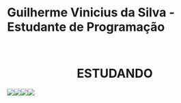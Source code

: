 <link rel="stylesheet" href="https://cdn.jsdelivr.net/gh/devicons/devicon@v2.15.1/devicon.min.css">
<h1>Guilherme Vinicius da Silva - Estudante de Programação</h1>
<br>
<center>
  <h1>ESTUDANDO</h1>
  <div style="display: flex"> 
  <img src="https://cdn.jsdelivr.net/gh/devicons/devicon/icons/java/java-original-wordmark.svg" />
  <img src="https://cdn.jsdelivr.net/gh/devicons/devicon/icons/spring/spring-original-wordmark.svg" />
  <img src="https://cdn.jsdelivr.net/gh/devicons/devicon/icons/mysql/mysql-original-wordmark.svg" />
  <img src="https://cdn.jsdelivr.net/gh/devicons/devicon/icons/react/react-original-wordmark.svg" />
  </div> 
</center>

